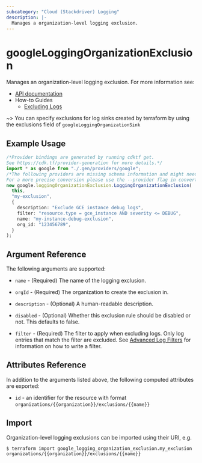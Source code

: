 ```yaml
---
subcategory: "Cloud (Stackdriver) Logging"
description: |-
  Manages a organization-level logging exclusion.
---
```


# googleLoggingOrganizationExclusion

Manages an organization-level logging exclusion. For more information see:

* [API documentation](https://cloud.google.com/logging/docs/reference/v2/rest/v2/organizations.exclusions)
* How-to Guides
  * [Excluding Logs](https://cloud.google.com/logging/docs/exclusions)

\~> You can specify exclusions for log sinks created by terraform by using the exclusions field of `googleLoggingOrganizationSink`

## Example Usage

```typescript
/*Provider bindings are generated by running cdktf get.
See https://cdk.tf/provider-generation for more details.*/
import * as google from "./.gen/providers/google";
/*The following providers are missing schema information and might need manual adjustments to synthesize correctly: google.
For a more precise conversion please use the --provider flag in convert.*/
new google.loggingOrganizationExclusion.LoggingOrganizationExclusion(
  this,
  "my-exclusion",
  {
    description: "Exclude GCE instance debug logs",
    filter: "resource.type = gce_instance AND severity <= DEBUG",
    name: "my-instance-debug-exclusion",
    org_id: "123456789",
  }
);

```

## Argument Reference

The following arguments are supported:

*   `name` - (Required) The name of the logging exclusion.

*   `orgId` - (Required) The organization to create the exclusion in.

*   `description` - (Optional) A human-readable description.

*   `disabled` - (Optional) Whether this exclusion rule should be disabled or not. This defaults to
    false.

*   `filter` - (Required) The filter to apply when excluding logs. Only log entries that match the filter are excluded.
    See [Advanced Log Filters](https://cloud.google.com/logging/docs/view/advanced-filters) for information on how to
    write a filter.

## Attributes Reference

In addition to the arguments listed above, the following computed attributes are exported:

* `id` - an identifier for the resource with format `organizations/{{organization}}/exclusions/{{name}}`

## Import

Organization-level logging exclusions can be imported using their URI, e.g.

```console
$ terraform import google_logging_organization_exclusion.my_exclusion organizations/{{organization}}/exclusions/{{name}}
```
